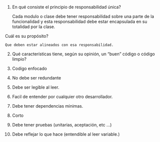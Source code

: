 1. En qué consiste el principio de responsabilidad única?

    Cada modulo o clase debe tener responsabilidad sobre una parte de la funcionalidad y esta responsabilidad 
    debe estar encapsulada en su totalidad por la clase. 
  
  Cuál es su propósito?
  
    Que deben estar alineados con esa responsabilidad.

2. Qué características tiene, según su opinión, un “buen” código o código limpio?

1. Codigo enfocado
2. No debe ser redundante
3. Debe ser legible al leer.
4. Facil de entender por cualquier otro desarrollador.
5. Debe tener dependencias minimas.
6. Corto
7. Debe tener pruebas (unitarias, aceptación, etc ...)
8. Debe reflejar lo que hace (entendible al leer variable.)
